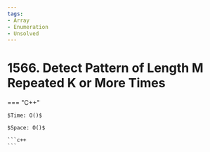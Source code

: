 ```yaml
---
tags:
- Array
- Enumeration
- Unsolved
---
```



# 1566. Detect Pattern of Length M Repeated K or More Times

=== "C++"

    $Time: O()$

    $Space: O()$

    ```c++
    ```